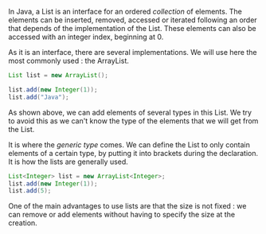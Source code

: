 In Java, a List is an interface for an ordered _collection_ of elements. The elements can be inserted, removed, accessed or iterated following an order that depends of the implementation of the List. These elements can also be accessed with an integer index, beginning at 0.

As it is an interface, there are several implementations. We will use here the most commonly used : the ArrayList.

```java
List list = new ArrayList();

list.add(new Integer(1));
list.add("Java");
```

As shown above, we can add elements of several types in this List. We try to avoid this as we can't know the type of the elements that we will get from the List.

It is where the _generic type_ comes. We can define the List to only contain elements of a certain type, by putting it into brackets during the declaration. It is how the lists are generally used.

```java
List<Integer> list = new ArrayList<Integer>;
list.add(new Integer(1));
list.add(5);
```

One of the main advantages to use lists are that the size is not fixed : we can remove or add elements without having to specify the size at the creation.
